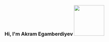 ### Hi, I'm Akram Egamberdiyev <img src="[https://media4.giphy.com/media/jsHXlTn1O2NOuAHB7A/giphy.gif?cid=ecf05e47gffuobiohj6xsyeodg2g6wghin01vgqrhmz4rr3e&rid=giphy.gif&ct=g](https://media1.giphy.com/media/LY8yDak6Tngb6FfPrt/200w.webp?cid=ecf05e47jt7uax3se3wgwk3lhx31how9ckhju2yy8biscfen&rid=200w.webp&ct=g)" width="100px"> 
<!--
**akramegamberdiyev/akramegamberdiyev** is a ✨ _special_ ✨ repository because its `README.md` (this file) appears on your GitHub profile.

Here are some ideas to get you started:

- 🔭 I’m currently working on ...
- 🌱 I’m currently learning ...
- 👯 I’m looking to collaborate on ...
- 🤔 I’m looking for help with ...
- 💬 Ask me about ...
- 📫 How to reach me: ...
- 😄 Pronouns: ...
- ⚡ Fun fact: ...
-->
